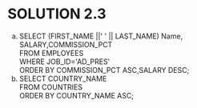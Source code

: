 # SOLUTION 2.3
<ol type='a'>
<li> SELECT (FIRST_NAME ||' ' || LAST_NAME) Name, SALARY,COMMISSION_PCT<br>
FROM EMPLOYEES<br>
WHERE JOB_ID='AD_PRES'<br>
ORDER BY COMMISSION_PCT ASC,SALARY DESC;</li>
<li>SELECT COUNTRY_NAME<br>
FROM COUNTRIES<br>
ORDER BY COUNTRY_NAME ASC;</li>
</ol>
